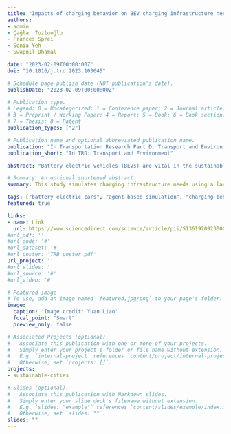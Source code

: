 ```yaml
---
title: "Impacts of charging behavior on BEV charging infrastructure needs and energy use"
authors:
- admin
- Çağlar Tozluoğlu
- Frances Sprei
- Sonia Yeh
- Swapnil Dhamal

date: "2023-02-09T00:00:00Z"
doi: "10.1016/j.trd.2023.103645"

# Schedule page publish date (NOT publication's date).
publishDate: "2023-02-09T00:00:00Z"

# Publication type.
# Legend: 0 = Uncategorized; 1 = Conference paper; 2 = Journal article;
# 3 = Preprint / Working Paper; 4 = Report; 5 = Book; 6 = Book section;
# 7 = Thesis; 8 = Patent
publication_types: ["2"]

# Publication name and optional abbreviated publication name.
publication: "In Transportation Research Part D: Transport and Environment"
publication_short: "In TRD: Transport and Environment"

abstract: "Battery electric vehicles (BEVs) are vital in the sustainable future of transport systems. Increased BEV adoption makes the realistic assessment of charging infrastructure demand critical. The current literature on charging infrastructure often uses outdated charging behavior assumptions such as universal access to home chargers and the "Liquid-fuel" mental model. We simulate charging infrastructure needs using a large-scale agent-based simulation of Sweden with detailed individual characteristics, including dwelling types and activity patterns. The two state-of-art archetypes of charging behaviors, "Plan-ahead" and "Event-triggered", mirror the current infrastructure built-up, suggesting 2.3–4.5 times more public chargers per BEV than the "Liquid-fuel" mental model. We also estimate roughly 30–150 BEVs served by a slow charger may be needed for non-home residential overnight charging."

# Summary. An optional shortened abstract.
summary: This study simulates charging infrastructure needs using a large-scale agent-based simulation of Sweden with detailed individual characteristics, including dwelling types and activity patterns.

tags: ["battery electric cars", "agent-based simulation", "charging behavior", "synthetic population", "infrastructure", "spatio-temporal patterns"]
featured: true

links:
- name: Link
  url: https://www.sciencedirect.com/science/article/pii/S1361920923000421
#url_pdf: ''
#url_code: '#'
#url_dataset: '#'
#url_poster: 'TRB_poster.pdf'
url_project: ''
#url_slides: ''
#url_source: '#'
#url_video: '#'

# Featured image
# To use, add an image named `featured.jpg/png` to your page's folder.
image:
  caption: 'Image credit: Yuan Liao'
  focal_point: "Smart"
  preview_only: false

# Associated Projects (optional).
#   Associate this publication with one or more of your projects.
#   Simply enter your project's folder or file name without extension.
#   E.g. `internal-project` references `content/project/internal-project/index.md`.
#   Otherwise, set `projects: []`.
projects:
- sustainable-cities

# Slides (optional).
#   Associate this publication with Markdown slides.
#   Simply enter your slide deck's filename without extension.
#   E.g. `slides: "example"` references `content/slides/example/index.md`.
#   Otherwise, set `slides: ""`.
slides: ""
---
```

